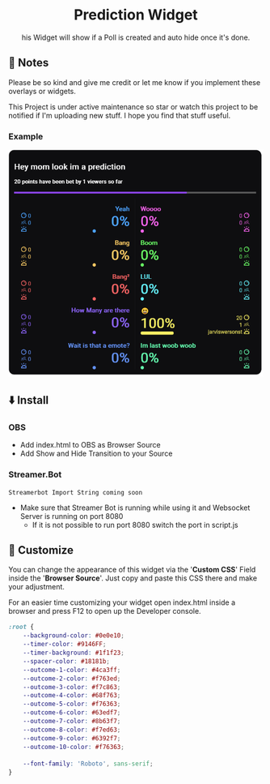 <h1 align="center">Prediction Widget</h1>
<p align="center">
    his Widget will show if a Poll is created and auto hide once it's done.
</p>

## 📝 Notes
Please be so kind and give me credit or let me know if you implement these overlays or widgets.

This Project is under active maintenance so star or watch this project to be notified if I'm uploading new stuff.
I hope you find that stuff useful.

### Example
![Example](example.png)

## ⬇️ Install
### OBS
- Add index.html to OBS as Browser Source
- Add Show and Hide Transition to your Source

### Streamer.Bot
```
Streamerbot Import String coming soon
```
- Make sure that Streamer Bot is running while using it and Websocket Server is running on port 8080
  - If it is not possible to run port 8080 switch the port in script.js

## 🎨 Customize
You can change the appearance of this widget via the '**Custom CSS**' Field inside the '**Browser Source**'. Just copy and paste this CSS there and make your adjustment.

For an easier time customizing your widget open index.html inside a browser and press F12 to open up the Developer console.

```css
:root {
    --background-color: #0e0e10;
    --timer-color: #9146FF;
    --timer-background: #1f1f23;
    --spacer-color: #18181b;
    --outcome-1-color: #4ca3ff;
    --outcome-2-color: #f763ed;
    --outcome-3-color: #f7c863;
    --outcome-4-color: #68f763;
    --outcome-5-color: #f76363;
    --outcome-6-color: #63edf7;
    --outcome-7-color: #8b63f7;
    --outcome-8-color: #f7ed63;
    --outcome-9-color: #6392f7;
    --outcome-10-color: #f76363;

    --font-family: 'Roboto', sans-serif;
}
```
